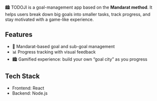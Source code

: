 
🏙️ TODOJI is a goal-management app based on the **Mandarat method**.
It helps users break down big goals into smaller tasks, track progress, and stay motivated with a game-like experience.

## Features
- 🎯 Mandarat-based goal and sub-goal management
- 📊 Progress tracking with visual feedback
- 🏙️ Gamified experience: build your own “goal city” as you progress

## Tech Stack
- Frontend: React
- Backend: Node.js

